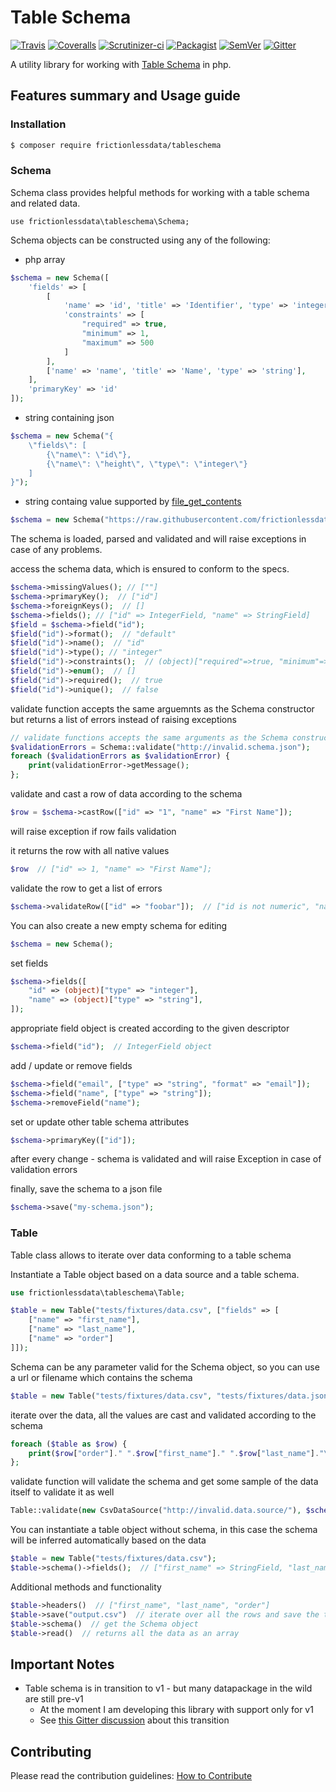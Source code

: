 # Table Schema

[![Travis](https://travis-ci.org/frictionlessdata/tableschema-php.svg?branch=master)](https://travis-ci.org/frictionlessdata/tableschema-php)
[![Coveralls](http://img.shields.io/coveralls/frictionlessdata/tableschema-php.svg?branch=master)](https://coveralls.io/r/frictionlessdata/tableschema-php?branch=master)
[![Scrutinizer-ci](https://scrutinizer-ci.com/g/OriHoch/tableschema-php/badges/quality-score.png?b=master)](https://scrutinizer-ci.com/g/OriHoch/tableschema-php/)
[![Packagist](https://img.shields.io/packagist/dm/frictionlessdata/tableschema.svg)](https://packagist.org/packages/frictionlessdata/tableschema)
[![SemVer](https://img.shields.io/badge/versions-SemVer-brightgreen.svg)](http://semver.org/)
[![Gitter](https://img.shields.io/gitter/room/frictionlessdata/chat.svg)](https://gitter.im/frictionlessdata/chat)

A utility library for working with [Table Schema](https://specs.frictionlessdata.io/table-schema/) in php.


## Features summary and Usage guide

### Installation

```bash
$ composer require frictionlessdata/tableschema
```

### Schema

Schema class provides helpful methods for working with a table schema and related data.

`use frictionlessdata\tableschema\Schema;`

Schema objects can be constructed using any of the following:

* php array
```php
$schema = new Schema([
    'fields' => [
        [
            'name' => 'id', 'title' => 'Identifier', 'type' => 'integer', 
            'constraints' => [
                "required" => true,
                "minimum" => 1,
                "maximum" => 500
            ]
        ],
        ['name' => 'name', 'title' => 'Name', 'type' => 'string'],
    ],
    'primaryKey' => 'id'
]);
```

* string containing json
```php
$schema = new Schema("{
    \"fields\": [
        {\"name\": \"id\"},
        {\"name\": \"height\", \"type\": \"integer\"}
    ]
}");
```

* string containg value supported by [file_get_contents](http://php.net/manual/en/function.file-get-contents.php)
```php
$schema = new Schema("https://raw.githubusercontent.com/frictionlessdata/testsuite-extended/ecf1b2504332852cca1351657279901eca6fdbb5/datasets/synthetic/schema.json");
```

The schema is loaded, parsed and validated and will raise exceptions in case of any problems.

access the schema data, which is ensured to conform to the specs.

```php
$schema->missingValues(); // [""]
$schema->primaryKey();  // ["id"]
$schema->foreignKeys();  // []
$schema->fields(); // ["id" => IntegerField, "name" => StringField]
$field = $schema->field("id");
$field("id")->format();  // "default"
$field("id")->name();  // "id"
$field("id")->type(); // "integer"
$field("id")->constraints();  // (object)["required"=>true, "minimum"=>1, "maximum"=>500]
$field("id")->enum();  // []
$field("id")->required();  // true
$field("id")->unique();  // false
```

validate function accepts the same arguemnts as the Schema constructor but returns a list of errors instead of raising exceptions

```php
// validate functions accepts the same arguments as the Schema constructor
$validationErrors = Schema::validate("http://invalid.schema.json");
foreach ($validationErrors as $validationError) {
    print(validationError->getMessage();
};
```

validate and cast a row of data according to the schema

```php
$row = $schema->castRow(["id" => "1", "name" => "First Name"]);
```

will raise exception if row fails validation

it returns the row with all native values

```php
$row  // ["id" => 1, "name" => "First Name"];
```

validate the row to get a list of errors

```php
$schema->validateRow(["id" => "foobar"]);  // ["id is not numeric", "name is required" .. ]
```

You can also create a new empty schema for editing

```php
$schema = new Schema();
```

set fields

```php
$schema->fields([
    "id" => (object)["type" => "integer"],
    "name" => (object)["type" => "string"],
]);
```

appropriate field object is created according to the given descriptor

```php
$schema->field("id");  // IntegerField object
```

add / update or remove fields

```php
$schema->field("email", ["type" => "string", "format" => "email"]);
$schema->field("name", ["type" => "string"]);
$schema->removeField("name");
```

set or update other table schema attributes

```php
$schema->primaryKey(["id"]);
```

after every change - schema is validated and will raise Exception in case of validation errors

finally, save the schema to a json file

```php
$schema->save("my-schema.json");
```

### Table

Table class allows to iterate over data conforming to a table schema

Instantiate a Table object based on a data source and a table schema.

```php
use frictionlessdata\tableschema\Table;

$table = new Table("tests/fixtures/data.csv", ["fields" => [
    ["name" => "first_name"],
    ["name" => "last_name"],
    ["name" => "order"]
]]);
```

Schema can be any parameter valid for the Schema object, so you can use a url or filename which contains the schema

```php
$table = new Table("tests/fixtures/data.csv", "tests/fixtures/data.json");
```

iterate over the data, all the values are cast and validated according to the schema

```php
foreach ($table as $row) {
    print($row["order"]." ".$row["first_name"]." ".$row["last_name"]."\n");
};
```

validate function will validate the schema and get some sample of the data itself to validate it as well
 
```php
Table::validate(new CsvDataSource("http://invalid.data.source/"), $schema);
```

You can instantiate a table object without schema, in this case the schema will be inferred automatically based on the data

```php
$table = new Table("tests/fixtures/data.csv");
$table->schema()->fields();  // ["first_name" => StringField, "last_name" => StringField, "order" => IntegerField]
```

Additional methods and functionality

```php
$table->headers()  // ["first_name", "last_name", "order"]
$table->save("output.csv")  // iterate over all the rows and save the to a csv file
$table->schema()  // get the Schema object
$table->read()  // returns all the data as an array
```

## Important Notes

- Table schema is in transition to v1 - but many datapackage in the wild are still pre-v1
  - At the moment I am developing this library with support only for v1
  - See [this Gitter discussion](https://gitter.im/frictionlessdata/chat?at=58df75bfad849bcf423e5d80) about this transition


## Contributing

Please read the contribution guidelines: [How to Contribute](CONTRIBUTING.md)
